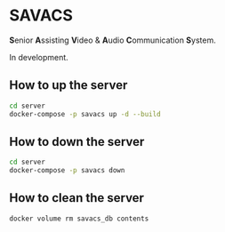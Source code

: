 # SAVACS

**S**enior **A**ssisting **V**ideo &amp; **A**udio **C**ommunication **S**ystem.

In development.


## How to up the server

```bash
cd server
docker-compose -p savacs up -d --build
```

## How to down the server

```bash
cd server
docker-compose -p savacs down
```

## How to clean the server

```bash
docker volume rm savacs_db contents
```

